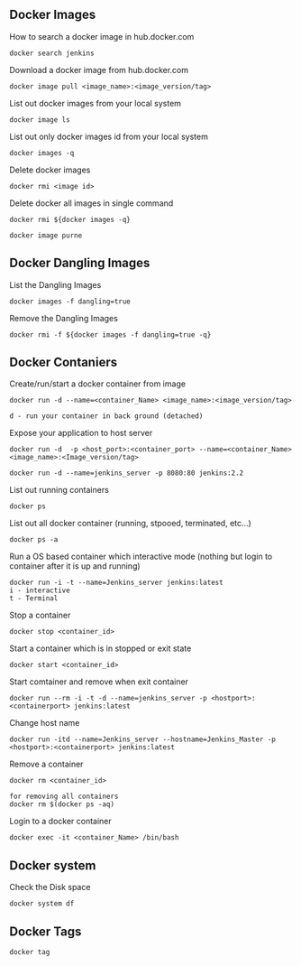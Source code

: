 
## Docker Images
How to search a docker image in hub.docker.com
```
docker search jenkins
```
Download a docker image from hub.docker.com
```
docker image pull <image_name>:<image_version/tag>
```
List out docker images from your local system
```
docker image ls
```
List out only docker images id from your local system
```
docker images -q
```
Delete docker images
```
docker rmi <image id>
```
Delete docker all images in single command
```
docker rmi ${docker images -q}

docker image purne
```

## Docker Dangling Images
List the Dangling Images
```
docker images -f dangling=true
```
Remove the Dangling Images
```
docker rmi -f ${docker images -f dangling=true -q}
```
## Docker Contaniers
Create/run/start a docker container from image
```
docker run -d --name=<container_Name> <image_name>:<image_version/tag>

d - run your container in back ground (detached)
```
Expose your application to host server
```
docker run -d  -p <host_port>:<container_port> --name=<container_Name> <image_name>:<Image_version/tag>

docker run -d --name=jenkins_server -p 8080:80 jenkins:2.2
```
List out running containers
```
docker ps
```
List out all docker container (running, stpooed, terminated, etc...)
```
docker ps -a
```
Run a OS based container which interactive mode (nothing but login to container after it is up and running)

```
docker run -i -t --name=Jenkins_server jenkins:latest
i - interactive
t - Terminal
```
Stop a container 
```
docker stop <container_id>
```
Start a container which is in stopped or exit state

```
docker start <container_id>
```
Start comtainer and remove when exit container
```
docker run --rm -i -t -d --name=jenkins_server -p <hostport>:<containerport> jenkins:latest
```
Change host name
```
docker run -itd --name=Jenkins_server --hostname=Jenkins_Master -p <hostport>:<containerport> jenkins:latest
```
Remove a container
```
docker rm <container_id>

for removing all containers
docker rm $(docker ps -aq)
```
Login to a docker container
```
docker exec -it <container_Name> /bin/bash
```
## Docker system
Check the Disk space
```
docker system df
```
## Docker Tags
```
docker tag 
```

